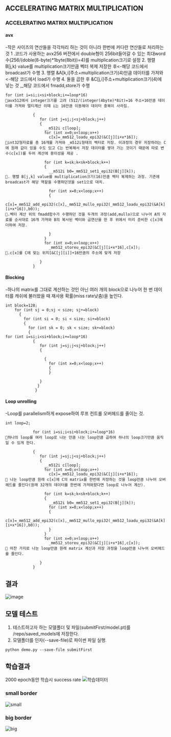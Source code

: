 ## ACCELERATING MATRIX MULTIPLICATION
### ACCELERATING MATRIX MULTIPLICATION

#### avx
-작은 사이즈의 연산들을 각각처리 하는 것이 아니라 한번에 커다란 연산들로 처리하는것
1 .코드가 사용하는 avx256 버전에서 double형이 256bit들어갈 수 있는 최대word 수(256/(doble(8-byte)*1byte(8bit))=4)를 multiplication크기로 설정 
2. 행렬 B[j,k) value를 multiplication크기만큼 벡터 복제 저장한 후<-해당 코드에서 broadcast가 수행
3. 행렬 &A[k,i]주소+multiplication크기(4)만큼 데이터를 가져와<-해당 코드에서 load가 수행
4. 둘을 곱한 후 &C[j,i]주소+multiplication크기(4)에 넣는 것 ,_해당 코드에서 fmadd,store가 수행
```
for (int i=si;i<si+block;i+=loop*16)
avx512에서 integer크기를 고려 (512/(integer(4byte)*8it)=16 주소+16만큼 데이터를 가져와 멀티계산 이때 i는 16만큼 이동해야 데이터 중복이 사라짐.

            {
               for (int j=sj;j<sj+block;j++)
               {
                 __m512i c[loop];
                 for (int x=0;x<loop;x++)
                   c[x]=_mm512_loadu_epi32(&C[j][i+x*16]);
int32형자료를 총 16개를 가져와 _m512i형태의 벡터로 저장. 이과정의 경우 저장하려는 C에 원래 값이 있을 수도 있고 C는 반복해서 저장 데이터를 쌓아 가는 것이기 때문에 따로 변수(c[x])를 두어 계산에 용이성을 제공 .

                 for (int k=sk;k<sk+block;k++)
                 {
                   __m512i b0=_mm512_set1_epi32(B[j][k]);
. 행렬 B[j,k] value를 multiplication크기(16)만큼 벡터 복제하는 과정. 기존에 broadcast가 해당 역할을 수행하던것을 set1으로 대치.

                   for (int x=0;x<loop;x++)
                   {
                   c[x]=_mm512_add_epi32(c[x],_mm512_mullo_epi32(_mm512_loadu_epi32(&A[k][i+x*16]),b0));
.벡터 계산 위의 fmadd함수가 수행하던 것을 두개의 과정(add,mullo)으로 나누어 A의 자료를 순서대로 16개 가져와 B의 복사된 벡터와 곱연산을 한 후 위에서 미리 준비한 c[x]에 더하여 저장.

                   }
                 }
                 for (int x=0;x<loop;x++)
                   _mm512_storeu_epi32(&C[j][i+x*16],c[x]);
.c[x]를 C에 맞는 위치[&C[j][i]]+16만큼의 주소에 맞게 저장

               }
            }
```
#### Blocking
-하나의 matrix를 그대로 계산하는 것인 아닌 여러 개의 block으로 나누어 한 번 데이터를 캐쉬에 불러왔을 때 재사용 확률(miss rate낮춤)을 높인다. 
```
int block=128;
    for (int sj = 0;sj < size; sj+=block)
      {
        for (int si = 0; si < size; si+=block)
        {
          for (int sk = 0; sk < size; sk+=block)
          {
for (int i=si;i<si+block;i+=loop*16)
            {
               for (int j=sj;j<sj+block;j++)
               {
                
                 {
                   for (int x=0;x<loop;x++)
                   {
                   }
               
               }
              }
             }
```


#### Loop unrolling
-Loop를 parallelism하게 expose하여 루프 컨트롤 오버헤드를 줄이는 것.
```
int loop=2;

            for (int i=si;i<si+block;i+=loop*16)
하나의 loop를 여러 loop로 나눈 만큼 나눈 loop만큼 곱하여 하나의 loop크기만큼 움직일 수 있게 한다.

            {
               for (int j=sj;j<sj+block;j++)
               {
                 __m512i c[loop];
                 for (int x=0;x<loop;x++)
                   c[x]=_mm512_loadu_epi32(&C[j][i+x*16]);
 나눈 loop만큼 원래 c[x]에 C의 matrix를 한번에 저장하는 것을 loop만큼 나누어 오버헤드를 줄인다(원래 32개의 데이터를 한번에 가져와왔다면 loop로 나누어 계산).

                 for (int k=sk;k<sk+block;k++)
                 {
                   __m512i b0=_mm512_set1_epi32(B[j][k]);
                   for (int x=0;x<loop;x++)
                   {
                   c[x]=_mm512_add_epi32(c[x],_mm512_mullo_epi32(_mm512_loadu_epi32(&A[k][i+x*16]),b0));
                   }
                 }
                 for (int x=0;x<loop;x++)
                   _mm512_storeu_epi32(&C[j][i+x*16],c[x]);
 마찬 가지로 나눈 loop만큼 원래 matrix 계산과 저장 과정을 loop만큼 나누어 오버헤드를 줄인다.

               }
            }
```

## 결과
![image](https://github.com/user-attachments/assets/bb1f2017-ef16-4cdb-b92c-959a408cffc2)


## 모델 테스트
1. 테스트하고자 하는 모델폴더 및 파일(submitFirst/model.pt)를 /repo/saved_models에 저장한다.
2. 모델폴더를 인자(--save-file)로 파이썬 파일 실행.

`python demo.py --save-file submitFirst`


## 학습결과
 2000 epoch동안 학습시 success rate
![학습데이터](./figures/RL_successrate.png)
### small border
![small](./figures/smalloutput.gif)



### big border
![big](./figures/8m52soutput.gif)
